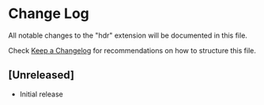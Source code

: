 # Change Log

All notable changes to the "hdr" extension will be documented in this file.

Check [Keep a Changelog](http://keepachangelog.com/) for recommendations on how to structure this file.

## [Unreleased]

- Initial release